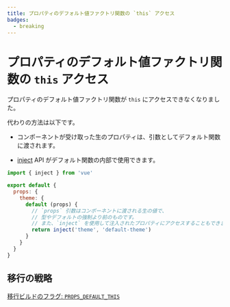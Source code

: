 ```yaml
---
title: プロパティのデフォルト値ファクトリ関数の `this` アクセス
badges:
  - breaking
---
```


# プロパティのデフォルト値ファクトリ関数の `this` アクセス <MigrationBadges :badges="$frontmatter.badges" />

プロパティのデフォルト値ファクトリ関数が `this` にアクセスできなくなりました。

代わりの方法は以下です。

- コンポーネントが受け取った生のプロパティは、引数としてデフォルト関数に渡されます。

- [inject](../composition-api-provide-inject.md) API がデフォルト関数の内部で使用できます。

```js
import { inject } from 'vue'

export default {
  props: {
    theme: {
      default (props) {
        // `props` 引数はコンポーネントに渡される生の値で、
        // 型やデフォルトの強制より前のものです。
        // また、`inject` を使用して注入されたプロパティにアクセスすることもできます。
        return inject('theme', 'default-theme')
      }
    }
  }
}
```

## 移行の戦略

[移行ビルドのフラグ: `PROPS_DEFAULT_THIS`](migration-build.html#compat-の設定)
